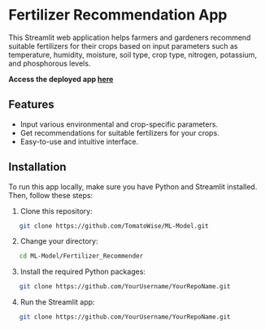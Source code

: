 # Fertilizer Recommendation App
This Streamlit web application helps farmers and gardeners recommend suitable fertilizers for their crops based on input parameters such as temperature, humidity, moisture, soil type, crop type, nitrogen, potassium, and phosphorous levels.

**Access the deployed app [here](https://fertilizer-site.streamlit.app/)**

## Features

- Input various environmental and crop-specific parameters.
- Get recommendations for suitable fertilizers for your crops.
- Easy-to-use and intuitive interface.

## Installation

To run this app locally, make sure you have Python and Streamlit installed. Then, follow these steps:

1. Clone this repository:

```bash
   git clone https://github.com/TomatoWise/ML-Model.git
```
2. Change your directory:

```bash
   cd ML-Model/Fertilizer_Recommender
```
3. Install the required Python packages:

```bash
   git clone https://github.com/YourUsername/YourRepoName.git
```
4. Run the Streamlit app:
```bash
   git clone https://github.com/YourUsername/YourRepoName.git
```
